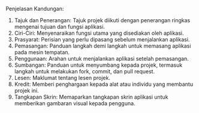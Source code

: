 Penjelasan Kandungan:

1. Tajuk dan Penerangan: Tajuk projek diikuti dengan penerangan ringkas mengenai tujuan dan fungsi aplikasi.
2. Ciri-Ciri: Menyenaraikan fungsi utama yang disediakan oleh aplikasi.
3. Prasyarat: Perisian yang perlu dipasang sebelum menjalankan aplikasi.
4. Pemasangan: Panduan langkah demi langkah untuk memasang aplikasi pada mesin tempatan.
5. Penggunaan: Arahan untuk menjalankan aplikasi setelah pemasangan.
6. Sumbangan: Panduan untuk menyumbang kepada projek, termasuk langkah untuk melakukan fork, commit, dan pull request.
7. Lesen: Maklumat tentang lesen projek.
8. Kredit: Memberi penghargaan kepada alat atau individu yang membantu projek ini.
9. Tangkapan Skrin: Memaparkan tangkapan skrin aplikasi untuk memberikan gambaran visual kepada pengguna.
